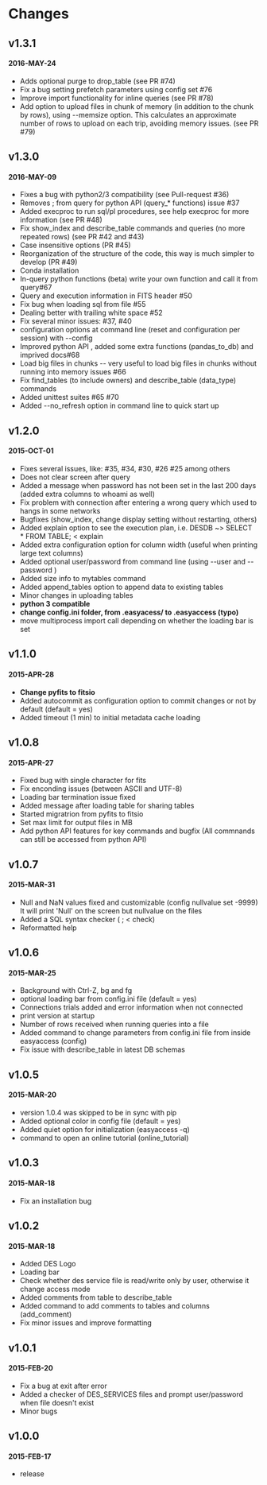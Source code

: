 # Changes


## v1.3.1
#### 2016-MAY-24
- Adds optional purge to drop_table (see PR #74)
- Fix a bug setting prefetch parameters using config set #76
- Improve import functionality for inline queries (see PR #78)
- Add option to upload files in chunk of memory (in addition to the chunk by rows), using --memsize option.
  This calculates an approximate number of rows to upload on each trip, avoiding memory issues. (see PR #79)

## v1.3.0
#### 2016-MAY-09
- Fixes a bug with python2/3 compatibility (see Pull-request #36)
- Removes ; from query for python API (query_* functions) issue #37
- Added execproc to run sql/pl procedures, see help execproc for more information (see PR #48)
- Fix show_index and describe_table commands and queries (no more repeated rows) (see PR #42 and #43)
- Case insensitive options (PR #45)
- Reorganization of the structure of the code, this way is much simpler to develop (PR #49)
- Conda installation
- In-query python functions (beta) write your own function and call it from query#67
- Query and execution information in FITS header #50
- Fix bug when loading sql from file #55
- Dealing better with trailing white space #52
- Fix several minor issues: #37, #40
- configuration options at command line (reset and configuration per session) with --config
- Improved python API , added some extra functions (pandas_to_db) and imprived docs#68
- Load big files in chunks -- very useful to load big files in chunks without running into memory issues #66
- Fix find_tables (to include owners) and describe_table (data_type) commands
- Added unittest suites #65 #70
- Added --no_refresh option in command line to quick start up


## v1.2.0
#### 2015-OCT-01
- Fixes several issues, like: #35, #34, #30, #26 #25 among others
- Does not clear screen after query
- Added a message when password has not been set in the last 200 days  (added extra columns to whoami as well)
- Fix problem with connection after entering a wrong query which used to hangs in some networks
- Bugfixes (show_index, change display setting without restarting, others)
- Added explain option to see the execution plan, i.e. DESDB ~> SELECT * FROM TABLE; < explain
- Added extra configuration option for column width (useful when printing large text columns)
- Added optional user/password from command line (using --user <user> and --password <password>)
- Added size info to mytables command
- Added append_tables option to append data to existing tables
- Minor changes in uploading tables
- **python 3 compatible**
- **change config.ini folder, from .easyacess/ to .easyaccess (typo)**
- move multiprocess import call depending on whether the loading bar is set

## v1.1.0
#### 2015-APR-28
- **Change pyfits to fitsio**
- Added autocommit as configuration option to commit changes or not by default (default = yes)
- Added timeout (1 min) to initial metadata cache loading 

## v1.0.8
#### 2015-APR-27 
- Fixed bug with single character for fits 
- Fix enconding issues (between ASCII and UTF-8)
- Loading bar termination issue fixed
- Added message after loading table for sharing tables
- Started migratrion from pyfits to fitsio
- Set max limit for output files in MB
- Add python API features for key commands and bugfix (All commnands can still be accessed from python API)

## v1.0.7
#### 2015-MAR-31 
- Null and NaN values fixed and customizable (config nullvalue set -9999) It will print 'Null' on the screen but nullvalue on the files
- Added a SQL syntax checker (<SQL query> ; < check)
- Reformatted help 

## v1.0.6
#### 2015-MAR-25 
- Background with Ctrl-Z, bg and fg 
- optional loading bar from config.ini file (default = yes)
- Connections trials added and error information when not connected
- print version at startup
- Number of rows received when running queries into a file
- Added command to change parameters from config.ini file from inside easyaccess (config)
- Fix issue with describe_table in latest DB schemas

## v1.0.5
#### 2015-MAR-20 
- version 1.0.4 was skipped to be in sync with pip
- Added optional color in config file (default = yes)
- Added quiet option for initialization (easyaccess -q)
- command to open an online tutorial (online_tutorial)

## v1.0.3
#### 2015-MAR-18 
- Fix an installation bug

## v1.0.2
#### 2015-MAR-18 
- Added DES Logo
- Loading bar
- Check whether des service file is read/write only by user, otherwise it change access mode
- Added comments from table to describe_table
- Added command to add comments to tables and columns (add_comment)
- Fix minor issues and improve formatting


## v1.0.1
#### 2015-FEB-20 
- Fix a bug at exit after error 
- Added a checker of DES_SERVICES files and prompt user/password when file doesn't exist
- Minor bugs

## v1.0.0
#### 2015-FEB-17
- release

